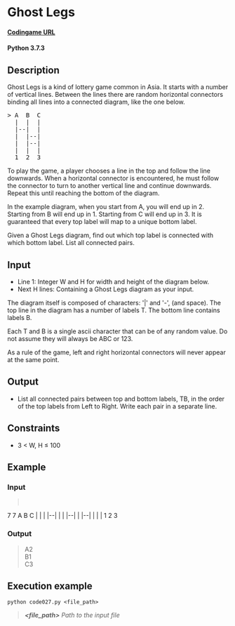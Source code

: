 # Ghost Legs

#### [Codingame URL](https://www.codingame.com/ide/puzzle/ghost-legs)
#### Python 3.7.3

## Description
Ghost Legs is a kind of lottery game common in Asia. It starts with a
number of vertical lines. Between the lines there are random horizontal
connectors binding all lines into a connected diagram, like the one
below.

<pre>
> A  B  C
  |  |  |
  |--|  |
  |  |--|
  |  |--|
  |  |  |
  1  2  3
</pre>

To play the game, a player chooses a line in the top and follow the line
downwards. When a horizontal connector is encountered, he must follow
the connector to turn to another vertical line and continue downwards.
Repeat this until reaching the bottom of the diagram.

In the example diagram, when you start from A, you will end up in 2.
Starting from B will end up in 1. Starting from C will end up in 3.
It is guaranteed that every top label will map to a unique bottom label.

Given a Ghost Legs diagram, find out which top label is connected with
which bottom label. List all connected pairs.

## Input
- Line 1: Integer W and H for width and height of the diagram below.
- Next H lines: Containing a Ghost Legs diagram as your input.

The diagram itself is composed of characters: '|' and '-', (and space).
The top line in the diagram has a number of labels T.
The bottom line contains labels B.

Each T and B is a single ascii character that can be of any random
value. Do not assume they will always be ABC or 123.

As a rule of the game, left and right horizontal connectors will never
appear at the same point.

## Output
- List all connected pairs between top and bottom labels, TB, in the
order of the top labels from Left to Right. Write each pair in a
separate line.

## Constraints
- 3 < W, H ≤ 100

## Example
### Input
> <pre>
  7 7
  A  B  C
  |  |  |
  |--|  |
  |  |--|
  |  |--|
  |  |  |
  1  2  3
</pre>

### Output
> A2\
B1\
C3

## Execution example
```
python code027.py <file_path>
```

> **_<file_path>_** *Path to the input file*
